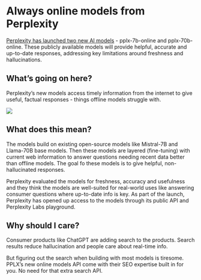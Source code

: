 # Always online models from Perplexity

[Perplexity has launched two new AI models](https://blog.perplexity.ai/blog/introducing-pplx-online-llms?utm_source=bensbites\&utm_medium=referral\&utm_campaign=always-online-models-from-perplexity) - pplx-7b-online and pplx-70b-online. These publicly available models will provide helpful, accurate and up-to-date responses, addressing key limitations around freshness and hallucinations.

## What’s going on here?

Perplexity’s new models access timely information from the internet to give useful, factual responses - things offline models struggle with.

![](https://media.beehiiv.com/cdn-cgi/image/fit=scale-down,format=auto,onerror=redirect,quality=80/uploads/asset/file/3c83fffc-1b36-4de3-b37b-33a186728fa6/image.png?t=1701341033)

## What does this mean?

The models build on existing open-source models like Mistral-7B and Llama-70B base models. Then these models are layered (fine-tuning) with current web information to answer questions needing recent data better than offline models. The goal fo these models is to give helpful, non-hallucinated responses.

Perplexity evaluated the models for freshness, accuracy and usefulness and they think the models are well-suited for real-world uses like answering consumer questions where up-to-date info is key. As part of the launch, Perplexity has opened up access to the models through its public API and Perplexity Labs playground.

## Why should I care?

Consumer products like ChatGPT are adding search to the products. Search results reduce hallucination and people care about real-time info.

But figuring out the search when building with most models is tiresome. PPLX’s new online models API come with their SEO expertise built in for you. No need for that extra search API.

